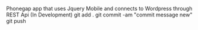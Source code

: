 Phonegap app that uses Jquery Mobile and connects to Wordpress through REST Api (In Development) 
git add .
git commit -am "commit message new"
git push